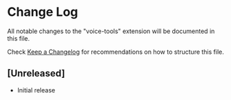 # Change Log
All notable changes to the "voice-tools" extension will be documented in this file.

Check [Keep a Changelog](http://keepachangelog.com/) for recommendations on how to structure this file.

## [Unreleased]
- Initial release